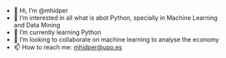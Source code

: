 - 👋 Hi, I’m @mhidper
- 👀 I’m interested in all what is abot Python, specially in Machine Learning and Data Mining
- 🌱 I’m currently learning Python
- 💞️ I’m looking to collaborate on machine learning to analyse the economy 
- 📫 How to reach me: mhidper@upo.es

<!---
mhidper/mhidper is a ✨ special ✨ repository because its `README.md` (this file) appears on your GitHub profile.
You can click the Preview link to take a look at your changes.
--->
